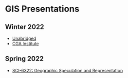 # GIS Presentations

## Winter 2022
- [Unabridged](https://harvardmapcollection.github.io/GIS-presentations/winter-2022/unabridged/)
- [CGA Institute](https://harvardmapcollection.github.io/GIS-presentations/winter-2022/cga-institute/)

## Spring 2022
- [SCI-6322: Geographic Speculation and Representation](https://harvardmapcollection.github.io/GIS-presentations/spring-2022/sci-6322/)
